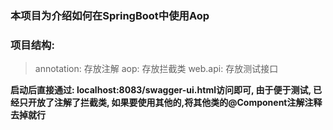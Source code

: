 ### 本项目为介绍如何在SpringBoot中使用Aop
### 项目结构:
> annotation: 存放注解
> aop: 存放拦截类
> web.api: 存放测试接口

**启动后直接通过: localhost:8083/swagger-ui.html访问即可, 由于便于测试,
已经只开放了注解了拦截类, 如果要使用其他的,将其他类的@Component注解注释去掉就行**
